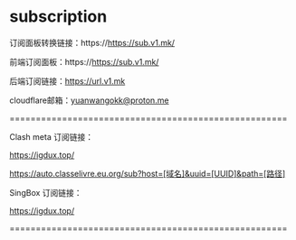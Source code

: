 # subscription

订阅面板转换链接：https://https://sub.v1.mk/

前端订阅面板：https://https://sub.v1.mk/

后端订阅链接：https://url.v1.mk

cloudflare邮箱：yuanwangokk@proton.me

=====================================================

Clash meta 订阅链接：

https://igdux.top/

https://auto.classelivre.eu.org/sub?host=[域名]&uuid=[UUID]&path=[路径]

SingBox 订阅链接：

https://igdux.top/

=====================================================

